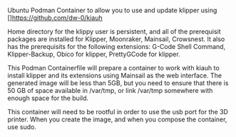 Ubuntu Podman Container to allow you to use and update klipper using []https://github.com/dw-0/kiauh

Home directory for the klippy user is persistent, and all of the prerequisit packages are installed for Klipper, Moonraker, Mainsail, Crowsnest.
It also has the prerequisits for the following extensions: G-Code Shell Command, Klipper-Backup, Obico for klipper, PrettyGCode for klipper.

This Podman Containerfile will prepare a container to work with kiauh to install klipper and its extensions using Mainsail as the web interface. 
The generated image will be less than 5GB, but you need to ensure that there is 50 GB of space available in /var/tmp, or link /var/tmp somewhere with enough space for the build.

This container will need to be rootful in order to use the usb port for the 3D printer.  When you create the image, and when you compose the container, use sudo.
